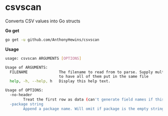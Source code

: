 # csvscan

Converts CSV values into Go structs

**Go get**

``` sh
go get -u github.com/AnthonyHewins/csvscan 
```

**Usage**

``` sh
usage: csvscan ARGUMENTS [OPTIONS]

Usage of ARGUMENTS:
  FILENAME              The filename to read from to parse. Supply multiple
                        to have all of them put in the same file
  help, -h, --help, h   Display this help text.

Usage of OPTIONS:
  -no-header
        Treat the first row as data (can't generate field names if this is the case)
  -package string
        Append a package name. Will omit if package is the empty string
```

